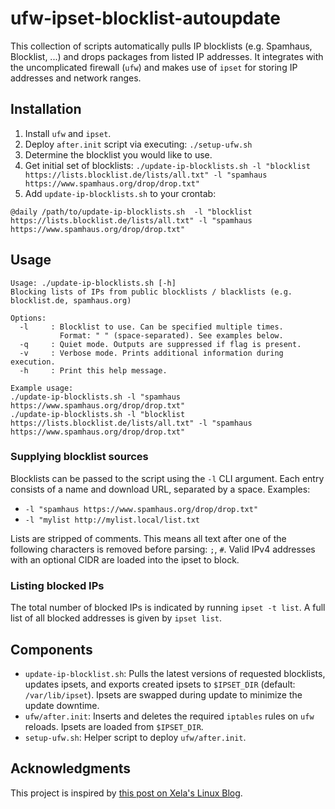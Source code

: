 # ufw-ipset-blocklist-autoupdate

This collection of scripts automatically pulls IP blocklists (e.g. Spamhaus, Blocklist, ...) and drops packages from
listed IP addresses. It integrates with the uncomplicated firewall (`ufw`) and makes use of `ipset` for storing IP
addresses and network ranges.


## Installation

1. Install `ufw` and `ipset`.
2. Deploy `after.init` script via executing: `./setup-ufw.sh`
3. Determine the blocklist you would like to use.
4. Get initial set of blocklists: `./update-ip-blocklists.sh -l "blocklist https://lists.blocklist.de/lists/all.txt" -l "spamhaus https://www.spamhaus.org/drop/drop.txt"`
5. Add `update-ip-blocklists.sh` to your crontab:
```text
@daily /path/to/update-ip-blocklists.sh  -l "blocklist https://lists.blocklist.de/lists/all.txt" -l "spamhaus https://www.spamhaus.org/drop/drop.txt"
```

## Usage
```text
Usage: ./update-ip-blocklists.sh [-h]
Blocking lists of IPs from public blocklists / blacklists (e.g. blocklist.de, spamhaus.org)

Options:
  -l     : Blocklist to use. Can be specified multiple times.
           Format: " " (space-separated). See examples below.
  -q     : Quiet mode. Outputs are suppressed if flag is present.
  -v     : Verbose mode. Prints additional information during execution.
  -h     : Print this help message.

Example usage:
./update-ip-blocklists.sh -l "spamhaus https://www.spamhaus.org/drop/drop.txt"
./update-ip-blocklists.sh -l "blocklist https://lists.blocklist.de/lists/all.txt" -l "spamhaus https://www.spamhaus.org/drop/drop.txt"
```

### Supplying blocklist sources

Blocklists can be passed to the script using the `-l` CLI argument. Each entry consists of a name and download URL,
separated by a space. Examples:

- `-l "spamhaus https://www.spamhaus.org/drop/drop.txt"`
- `-l "mylist http://mylist.local/list.txt`

Lists are stripped of comments. This means all text after one of the following characters is removed before
parsing: `;`, `#`. Valid IPv4 addresses with an optional CIDR are loaded into the ipset to block.


### Listing blocked IPs

The total number of blocked IPs is indicated by running `ipset -t list`. A full list of all blocked addresses is given
by `ipset list`.


## Components

- `update-ip-blocklist.sh`: Pulls the latest versions of requested blocklists, updates ipsets, and exports created
  ipsets to `$IPSET_DIR` (default: `/var/lib/ipset`). Ipsets are swapped during update to minimize the update downtime.
- `ufw/after.init`: Inserts and deletes the required `iptables` rules on `ufw` reloads. Ipsets are loaded
  from `$IPSET_DIR`.
- `setup-ufw.sh`: Helper script to deploy `ufw/after.init`.


## Acknowledgments

This project is inspired by [this post on Xela's Linux Blog](https://spielwiese.la-evento.com/xelasblog/archives/74-Ipset-aus-der-Spamhaus-DROP-gemeinsam-mit-ufw-nutzen.html).